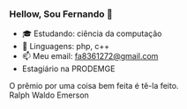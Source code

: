 ### Hellow, Sou Fernando 👋

- 🎓 Estudando: ciência da computação 
- 🌱 Linguagens: php, c++
- 📫 Meu email: fa8361272@gmail.com
-    Estagiário na PRODEMGE
 
 O prêmio por uma coisa bem feita é tê-la feito.<br>
Ralph Waldo Emerson















